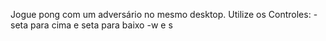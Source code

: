 Jogue pong com um adversário no mesmo desktop.
Utilize os Controles:
-seta para cima e seta para baixo
-w e s
